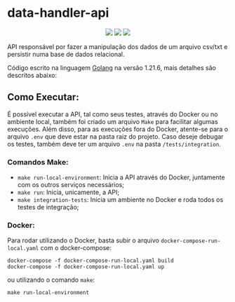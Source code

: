 # data-handler-api

<p align="center">
  <img src="https://img.shields.io/badge/Golang-v1.21.6-blue"/>
  <img src="https://github.com/JuniorJDS/data-handler-api/actions/workflows/e2e.yaml/badge.svg">
  <img src="https://github.com/JuniorJDS/data-handler-api/actions/workflows/golangci-lint.yaml/badge.svg">
</p>

API responsável por fazer a manipulação dos dados de um arquivo csv/txt e persistir numa base de dados relacional.

Código escrito na linguagem <a href="https://go.dev/" target="_blank">Golang</a> na versão 1.21.6, mais detalhes são descritos abaixo:

## Como Executar:

É possível executar a API, tal como seus testes, através do Docker ou no ambiente local, também foi criado um arquivo `Make` para facilitar algumas execuções. Além disso, para as execuções fora do Docker, atente-se para o arquivo `.env` que deve estar na pasta raiz do projeto. Caso deseje debugar os testes, também deve ter um arquivo `.env` na pasta `/tests/integration`.

### Comandos Make:

- `make run-local-environment`: Inicia a API através do Docker, juntamente com os outros serviços necessários;
- `make run`: Inicia, unicamente, a API;
- `make integration-tests`: Inicia um ambiente no Docker e roda todos os testes de integração;

### Docker:

Para rodar utilizando o Docker, basta subir o arquivo `docker-compose-run-local.yaml` com o docker-compose:

```
docker-compose -f docker-compose-run-local.yaml build
docker-compose -f docker-compose-run-local.yaml up
```

ou utilizando o comando `make`:

```
make run-local-environment
```
